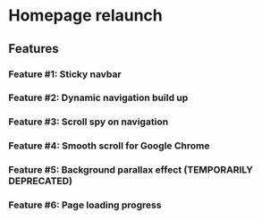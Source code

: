 
# Homepage relaunch

## Features

### Feature #1: Sticky navbar
### Feature #2: Dynamic navigation build up
### Feature #3: Scroll spy on navigation
### Feature #4: Smooth scroll for Google Chrome
### Feature #5: Background parallax effect (TEMPORARILY DEPRECATED)
### Feature #6: Page loading progress